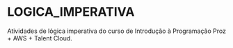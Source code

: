 # LOGICA_IMPERATIVA
Atividades de lógica imperativa do curso de Introdução à Programação Proz + AWS + Talent Cloud.
